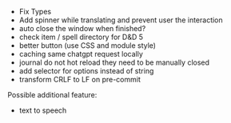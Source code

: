 - Fix Types
- Add spinner while translating and prevent user the interaction
- auto close the window when finished?
- check item / spell directory for D&D 5
- better button (use CSS and module style)
- caching same chatgpt request locally
- journal do not hot reload they need to be manually closed
- add selector for options instead of string
- transform CRLF to LF on pre-commit

Possible additional feature:
- text to speech